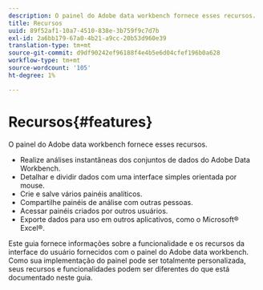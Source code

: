 ```yaml
---
description: O painel do Adobe data workbench fornece esses recursos.
title: Recursos
uuid: 89f52af1-10a7-4510-838e-3b759f9c7d7b
exl-id: 2a6bb179-67a0-4b21-a9cc-20b53d960e39
translation-type: tm+mt
source-git-commit: d9df90242ef96188f4e4b5e6d04cfef196b0a628
workflow-type: tm+mt
source-wordcount: '105'
ht-degree: 1%

---
```


# Recursos{#features}

O painel do Adobe data workbench fornece esses recursos.

* Realize análises instantâneas dos conjuntos de dados do Adobe Data Workbench.
* Detalhar e dividir dados com uma interface simples orientada por mouse.
* Crie e salve vários painéis analíticos.
* Compartilhe painéis de análise com outras pessoas.
* Acessar painéis criados por outros usuários.
* Exporte dados para uso em outros aplicativos, como o Microsoft® Excel®.

Este guia fornece informações sobre a funcionalidade e os recursos da interface do usuário fornecidos com o painel do Adobe data workbench. Como sua implementação do painel pode ser totalmente personalizada, seus recursos e funcionalidades podem ser diferentes do que está documentado neste guia.
